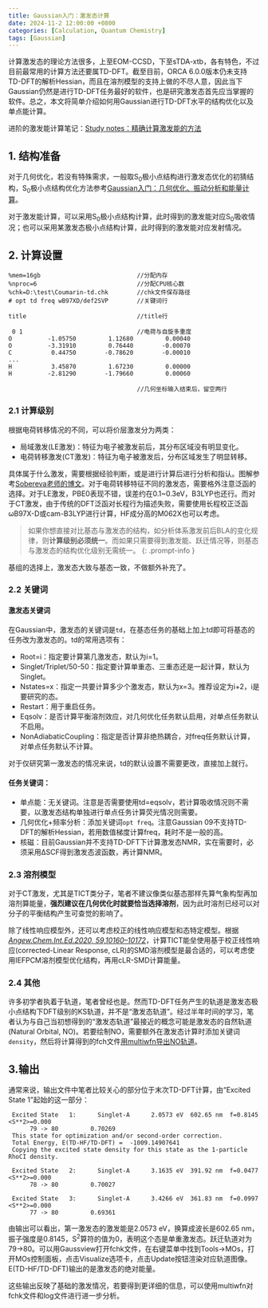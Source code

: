 ```yaml
---
title: Gaussian入门：激发态计算
date: 2024-11-2 12:00:00 +0800
categories: [Calculation, Quantum Chemistry]
tags: [Gaussian]     
---
```

计算激发态的理论方法很多，上至EOM-CCSD，下至sTDA-xtb，各有特色，不过目前最常用的计算方法还要属TD-DFT。截至目前，ORCA 6.0.0版本仍未支持TD-DFT的解析Hessian，而且在溶剂模型的支持上做的不尽人意，因此当下Gaussian仍然是进行TD-DFT任务最好的软件，也是研究激发态首先应当掌握的软件。总之，本文将简单介绍如何用Gaussian进行TD-DFT水平的结构优化以及单点能计算。

进阶的激发能计算笔记：[Study notes：精确计算激发能的方法](https://bane-dysta.github.io/posts/excitation_energy/)
## 1. 结构准备
对于几何优化，若没有特殊需求，一般取S<sub>0</sub>极小点结构进行激发态优化的初猜结构，S<sub>0</sub>极小点结构优化方法参考[Gaussian入门：几何优化、振动分析和能量计算](https://bane-dysta.github.io/posts/Gaussian_opt/)。

对于激发能计算，可以采用S<sub>0</sub>极小点结构计算，此时得到的激发能对应S<sub>0</sub>吸收情况；也可以采用某激发态极小点结构计算，此时得到的激发能对应发射情况。

##  2. 计算设置
```
%mem=16gb                           //分配内存
%nproc=6                            //分配CPU核心数
%chk=D:\test\Coumarin-td.chk        //chk文件保存路径
# opt td freq wB97XD/def2SVP        //关键词行

title                               //title行

 0 1                                //电荷与自旋多重度
O          -1.05750         1.12680         0.00040
O          -3.31910         0.76440        -0.00070
C           0.44750        -0.78620        -0.00010
...
H           3.45870         1.67230         0.00000
H          -2.81290        -1.79660         0.00060

                                    //几何坐标输入结束后，留空两行
```
### 2.1 计算级别
根据电荷转移情况的不同，可以将价层激发分为两类：
- 局域激发(LE激发)：特征为电子被激发前后，其分布区域没有明显变化。
- 电荷转移激发(CT激发)：特征为电子被激发后，分布区域发生了明显转移。

具体属于什么激发，需要根据经验判断，或是进行计算后进行分析和指认。图解参考[Sobereva老师的博文](http://bbs.keinsci.com/forum.php?mod=viewthread&tid=840&fromuid=63020)。对于电荷转移特征不同的激发态，需要格外注意泛函的选择。对于LE激发，PBE0表现不错，误差约在0.1~0.3eV，B3LYP也还行。而对于CT激发，由于传统的DFT泛函对长程行为描述失败，需要使用长程校正泛函ωB97X-D或cam-B3LYP进行计算，HF成分高的M062X也可以考虑。

> 如果你想直接对比基态与激发态的结构，如分析体系激发前后BLA的变化规律，则**计算级别必须统一**。而如果只需要得到激发能、跃迁情况等，则基态与激发态的结构优化级别无需统一。
{: .prompt-info }

基组的选择上，激发态大致与基态一致，不做额外补充了。

### 2.2 关键词
#### 激发态关键词
在Gaussian中，激发态的关键词是``td``，在基态任务的基础上加上td即可将基态的任务改为激发态的。td的常用选项有：
- Root=i：指定要计算第几激发态，默认为i=1。
- Singlet/Triplet/50-50：指定要计算单重态、三重态还是一起计算，默认为Singlet。
- Nstates=x：指定一共要计算多少个激发态，默认为x=3。推荐设定为i+2，i是要研究的态。
- Restart：用于重启任务。
- Eqsolv：是否计算平衡溶剂效应，对几何优化任务默认启用，对单点任务默认不启用。
- NonAdiabaticCoupling：指定是否计算非绝热耦合，对freq任务默认计算，对单点任务默认不计算。

对于仅研究第一激发态的情况来说，td的默认设置不需要更改，直接加上就行。

#### 任务关键词：
- 单点能：无关键词。注意是否需要使用td=eqsolv，若计算吸收情况则不需要，以激发态结构单独进行单点任务计算荧光情况则需要。
- 几何优化+频率分析：添加关键词``opt freq``。注意Gaussian 09不支持TD-DFT的解析Hessian，若用数值梯度计算freq，耗时不是一般的高。
- 核磁：目前Gaussian并不支持TD-DFT下计算激发态NMR，实在需要时，必须采用ΔSCF得到激发态波函数，再计算NMR。

### 2.3 溶剂模型
对于CT激发，尤其是TICT类分子，笔者不建议像类似基态那样先算气象构型再加溶剂算能量，**强烈建议在几何优化时就要恰当选择溶剂**，因为此时溶剂已经可以对分子的平衡结构产生可查觉的影响了。

除了线性响应模型外，还可以考虑校正的线性响应模型和态特定模型。根据[*Angew.Chem.Int.Ed.2020, 59,10160–10172*](https://onlinelibrary.wiley.com/doi/10.1002/anie.201916357)，计算TICT能垒使用基于校正线性响应(corrected-Linear Response, cLR)的SMD溶剂模型是最合适的，可以考虑使用IEFPCM溶剂模型优化结构，再用cLR-SMD计算能量。

### 2.4 其他
许多初学者执着于轨道，笔者曾经也是。然而TD-DFT任务产生的轨道是激发态极小点结构下DFT级别的KS轨道，并不是“激发态轨道”。经过半年时间的学习，笔者认为与自己当初想得到的“激发态轨道”最接近的概念可能是激发态的自然轨道(Natural Orbital, NO)。若要绘制NO，需要额外在激发态计算时添加关键词``density``，然后将计算得到的fch文件[用multiwfn导出NO轨道](http://bbs.keinsci.com/forum.php?mod=viewthread&tid=9001&fromuid=63020)。

## 3.输出
通常来说，输出文件中笔者比较关心的部分位于末次TD-DFT计算，由“Excited State   1”起始的这一部分：
~~~
 Excited State   1:      Singlet-A      2.0573 eV  602.65 nm  f=0.8145  <S**2>=0.000
      79 -> 80         0.70269
 This state for optimization and/or second-order correction.
 Total Energy, E(TD-HF/TD-DFT) =  -1009.14907641    
 Copying the excited state density for this state as the 1-particle RhoCI density.
 
 Excited State   2:      Singlet-A      3.1635 eV  391.92 nm  f=0.0477  <S**2>=0.000
      78 -> 80         0.70027
 
 Excited State   3:      Singlet-A      3.4266 eV  361.83 nm  f=0.0997  <S**2>=0.000
      77 -> 80         0.69361
~~~
由输出可以看出，第一激发态的激发能是2.0573 eV，换算成波长是602.65 nm，振子强度是0.8145，S<sup>2</sup>算符的值为0，表明这个态是单重激发态。跃迁轨道对为79→80。可以用Gaussview打开fchk文件，在右键菜单中找到Tools→MOs，打开MOs控制面板，点击Visualize选项卡，点击Update按钮渲染对应轨道图像。E(TD-HF/TD-DFT)输出的是激发态的绝对能量。

这些输出反映了基础的激发情况，若要得到更详细的信息，可以使用multiwfn对fchk文件和log文件进行进一步分析。



